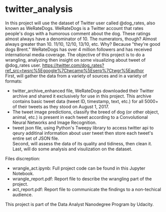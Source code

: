 # twitter_analysis

In this project will use the dataset of Twitter user called @dog_rates, also known as WeRateDogs. WeRateDogs is a Twitter account that rates people's dogs with a humorous comment about the dog. These ratings almost always have a denominator of 10. The numerators, though? Almost always greater than 10. 11/10, 12/10, 13/10, etc. Why? Because "they're good dogs Brent." WeRateDogs has over 4 million followers and has received international media coverage.
The objective of this project is to do a wrangling, analyzing then insight on some visualizing about tweet of @dog_rates user. https://twitter.com/dog_rates?ref_src=twsrc%5Egoogle%7Ctwcamp%5Eserp%7Ctwgr%5Eauthor  
First, will gather the data from a variety of sources and in a variety of formats: 
-  twitter_archive_enhanced file, WeRateDogs downloaded their Twitter archive and shared it exclusively for use in this project. This archive contains basic tweet data (tweet ID, timestamp, text, etc.) for all 5000+ of their tweets as they stood on August 1, 2017.
- The tweet image predictions, classify the breed of dog (or other object, animal, etc.) is present in each tweet according to a Convolutional Neural Networks and Image Recognition.
- tweet json file, using Python's Tweepy library to access twitter api to qeury additinal information about user tweet then store each tweet's entire set of JSON file.  
Second, will assess the data of its quality and tidiness, then clean it.  
Last, will do some analysis and visulization on the dataset.

Files discreption:
- wrangle_act.ipynb: Full project code can be found in this Jupyter Notebook.
- wrangle_report.pdf: Report file to describe the wrangling part of the project.
- act_report.pdf: Report file to communicate the findings to a non-techical audience.


This project is part of the Data Analyst Nanodegree Program by Udacity.
